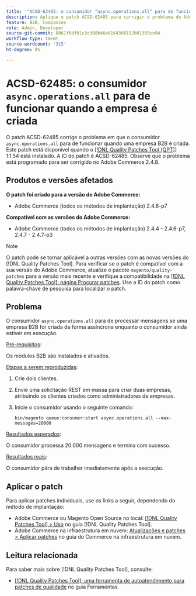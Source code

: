 ```yaml
---
title: '"ACSD-62485: o consumidor "async.operations.all" para de funcionar quando a empresa é criada"'
description: Aplique o patch ACSD-62485 para corrigir o problema do Adobe Commerce em que o consumidor "async.operations.all" para de funcionar quando uma empresa B2B é criada.
feature: B2B, Companies
role: Admin, Developer
source-git-commit: 8061f6df01c3c308b46e6164300192b01359ce94
workflow-type: tm+mt
source-wordcount: '315'
ht-degree: 0%

---
```


# ACSD-62485: o consumidor `async.operations.all` para de funcionar quando a empresa é criada

O patch ACSD-62485 corrige o problema em que o consumidor `async.operations.all` para de funcionar quando uma empresa B2B é criada. Este patch está disponível quando o [[!DNL Quality Patches Tool (QPT)]](/help/tools/quality-patches-tool/quality-patches-tool-to-self-serve-quality-patches.md) 1.1.54 está instalado. A ID do patch é ACSD-62485. Observe que o problema está programado para ser corrigido no Adobe Commerce 2.4.8.

## Produtos e versões afetados

**O patch foi criado para a versão do Adobe Commerce:**

* Adobe Commerce (todos os métodos de implantação) 2.4.6-p7

**Compatível com as versões do Adobe Commerce:**

* Adobe Commerce (todos os métodos de implantação) 2.4.4 - 2.4.6-p7, 2.4.7 - 2.4.7-p3

>[!NOTE]
>
>O patch pode se tornar aplicável a outras versões com as novas versões do [!DNL Quality Patches Tool]. Para verificar se o patch é compatível com a sua versão do Adobe Commerce, atualize o pacote `magento/quality-patches` para a versão mais recente e verifique a compatibilidade na [[!DNL Quality Patches Tool]: página Procurar patches](https://experienceleague.adobe.com/tools/commerce-quality-patches/index.html). Use a ID do patch como palavra-chave de pesquisa para localizar o patch.

## Problema

O consumidor `async.operations.all` para de processar mensagens se uma empresa B2B for criada de forma assíncrona enquanto o consumidor ainda estiver em execução.

<u>Pré-requisitos</u>:

Os módulos B2B são instalados e ativados.

<u>Etapas a serem reproduzidas</u>:

1. Crie dois clientes.
1. Envie uma solicitação REST em massa para criar duas empresas, atribuindo os clientes criados como administradores de empresas.
1. Inicie o consumidor usando o seguinte comando:

   ``` bin/magento queue:consumer:start async.operations.all --max-messages=20000 ```

<u>Resultados esperados</u>:

O consumidor processa 20.000 mensagens e termina com sucesso.

<u>Resultados reais</u>:

O consumidor pára de trabalhar imediatamente após a execução.

## Aplicar o patch

Para aplicar patches individuais, use os links a seguir, dependendo do método de implantação:

* Adobe Commerce ou Magento Open Source no local: [[!DNL Quality Patches Tool] > Uso](/help/tools/quality-patches-tool/usage.md) no guia [!DNL Quality Patches Tool].
* Adobe Commerce na infraestrutura em nuvem: [Atualizações e patches > Aplicar patches](https://experienceleague.adobe.com/docs/commerce-cloud-service/user-guide/develop/upgrade/apply-patches.html) no guia do Commerce na infraestrutura em nuvem.

## Leitura relacionada

Para saber mais sobre [!DNL Quality Patches Tool], consulte:

* [[!DNL Quality Patches Tool]: uma ferramenta de autoatendimento para patches de qualidade](/help/tools/quality-patches-tool/quality-patches-tool-to-self-serve-quality-patches.md) no guia Ferramentas.
